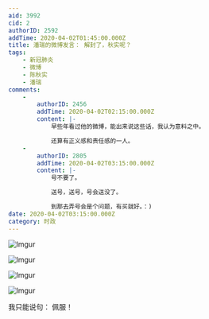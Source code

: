 ```yaml
---
aid: 3992
cid: 2
authorID: 2592
addTime: 2020-04-02T01:45:00.000Z
title: 潘瑞的微博发言： 解封了，秋实呢？
tags:
    - 新冠肺炎
    - 微博
    - 陈秋实
    - 潘瑞
comments:
    -
        authorID: 2456
        addTime: 2020-04-02T02:15:00.000Z
        content: |-
            早些年看过他的微博，能出来说这些话，我认为意料之中。

            还算有正义感和责任感的一人。
    -
        authorID: 2805
        addTime: 2020-04-02T03:15:00.000Z
        content: |-
            号不要了。

            送号，送号，号会送没了。

            到那去弄号会是个问题，有买就好。：)
date: 2020-04-02T03:15:00.000Z
category: 时政
---
```


![Imgur](https://i.imgur.com/rwpCmkE.jpg)

![Imgur](https://i.imgur.com/rv4Fm8i.jpg)

![Imgur](https://i.imgur.com/UgOjWcc.jpg)

![Imgur](https://i.imgur.com/J8j1QHu.jpg)

我只能说句： 佩服！
